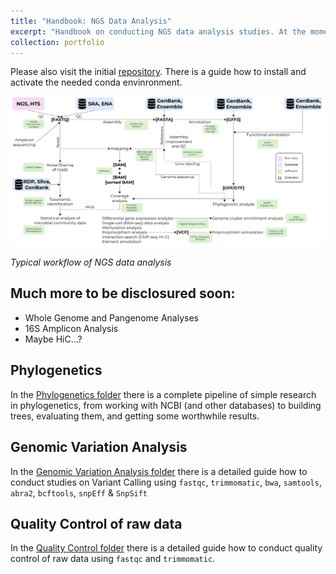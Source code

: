 ```yaml
---
title: "Handbook: NGS Data Analysis"
excerpt: "Handbook on conducting NGS data analysis studies. At the moment there are detailed manuals on Quality Control and Variant Calling along with the complete pipeline of simple research in phylogenetics. Much more to be disclosured soon!<br/><img src='/images/NGS workflow.png' width='500px'>"
collection: portfolio
---
```


Please also visit the initial [repository](https://github.com/iliapopov17/NGS-Data-Analysis-Manual). There is a guide how to install and activate the needed conda envinronment.

<img src='/images/NGS workflow.png'>

_Typical workflow of NGS data analysis_

## Much more to be disclosured soon:
- Whole Genome and Pangenome Analyses
- 16S Amplicon Analysis
- Maybe HiC...?

## Phylogenetics

In the [Phylogenetics folder](https://github.com/iliapopov17/NGS-Data-Analysis-Manual/tree/main/04_Phylogenetics) there is a complete pipeline of simple research in phylogenetics, from working with NCBI (and other databases) to building trees, evaluating them, and getting some worthwhile results.

## Genomic Variation Analysis

In the [Genomic Variation Analysis folder](https://github.com/iliapopov17/NGS-Data-Analysis-Manual/tree/main/02_Genomic_Variation_Analysis) there is a detailed guide how to conduct studies on Variant Calling using `fastqc`, `trimmomatic`, `bwa`, `samtools`, `abra2`, `bcftools`, `snpEff` & `SnpSift`

## Quality Control of raw data

In the [Quality Control folder](https://github.com/iliapopov17/NGS-Data-Analysis-Manual/tree/main/01_Quality_Control) there is a detailed guide how to conduct quality control of raw data using `fastqc` and `trimmomatic`.
